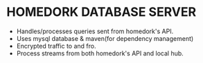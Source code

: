 # HOMEDORK DATABASE SERVER
* Handles/processes queries sent from homedork's API.
* Uses mysql database & maven(for dependency management)
* Encrypted traffic to and fro.
* Process streams from both homedork's API and local hub.
